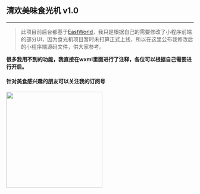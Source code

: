 ## 清欢美味食光机 v1.0
------
>此项目前后台都基于[EastWorld](https://www.it120.cc)，我只是根据自己的需要修改了小程序前端的部分UI，因为食光机项目暂时未打算正式上线，所以在这里公布我修改后的小程序端源码文件，供大家参考。

**很多我用不到的功能，我直接在wxml里面进行了注释，各位可以根据自己需要进行开启。**

#### 针对美食感兴趣的朋友可以关注我的订阅号
<img src="https://cdn.it120.cc/apifactory/2018/01/31/9058ca58e9225ab2755c789066988dc4.jpg" width="258"/>
